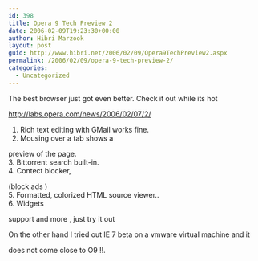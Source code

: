 ```yaml
---
id: 398
title: Opera 9 Tech Preview 2
date: 2006-02-09T19:23:30+00:00
author: Hibri Marzook
layout: post
guid: http://www.hibri.net/2006/02/09/Opera9TechPreview2.aspx
permalink: /2006/02/09/opera-9-tech-preview-2/
categories:
  - Uncategorized
---
```

The best browser just got even better. Check it out while its hot 

<http://labs.opera.com/news/2006/02/07/2/>

1. Rich text editing with GMail works fine.  
2. Mousing over a tab shows a
  
preview of the page.  
3. Bittorrent search built-in.  
4. Contect blocker,
  
(block ads )  
5. Formatted, colorized HTML source viewer..  
6. Widgets
  
support and more , just try it out

On the other hand I tried out IE 7 beta on a vmware virtual machine and it
  
does not come close to O9 !!.
